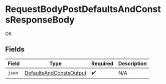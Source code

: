 # RequestBodyPostDefaultsAndConstsResponseBody

OK


## Fields

| Field                                                                     | Type                                                                      | Required                                                                  | Description                                                               |
| ------------------------------------------------------------------------- | ------------------------------------------------------------------------- | ------------------------------------------------------------------------- | ------------------------------------------------------------------------- |
| `json`                                                                    | [DefaultsAndConstsOutput](../../models/shared/DefaultsAndConstsOutput.md) | :heavy_check_mark:                                                        | N/A                                                                       |